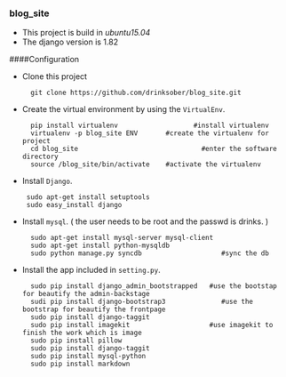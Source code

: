 ### blog_site

*    This project is build  in *ubuntu15.04*
*    The django version is 1.82

####Configuration

* Clone this project

        git clone https://github.com/drinksober/blog_site.git

* Create the virtual environment by using the `VirtualEnv`.

        pip install virtualenv                   #install virtualenv
        virtualenv -p blog_site ENV       #create the virtualenv for project
        cd blog_site                               #enter the software directory
        source /blog_site/bin/activate    #activate the virtualenv 


*  Install `Django`.

        sudo apt-get install setuptools
        sudo easy_install django

* Install `mysql`. ( the user needs to be  root and the passwd is drinks. )

        sudo apt-get install mysql-server mysql-client
        sudo apt-get install python-mysqldb
        sudo python manage.py syncdb                    #sync the db

* Install the app included in `setting.py`.

        sudo pip install django_admin_bootstrapped   #use the bootstap for beautify the admin-backstage
        sudi pip install django-bootstrap3              #use the bootstrap for beautify the frontpage
        sudo pip install django-taggit
        sudo pip install imagekit                    #use imagekit to finish the work which is image
        sudo pip install pillow
        sudo pip install django-taggit
        sudo pip install mysql-python
        sudo pip install markdown

